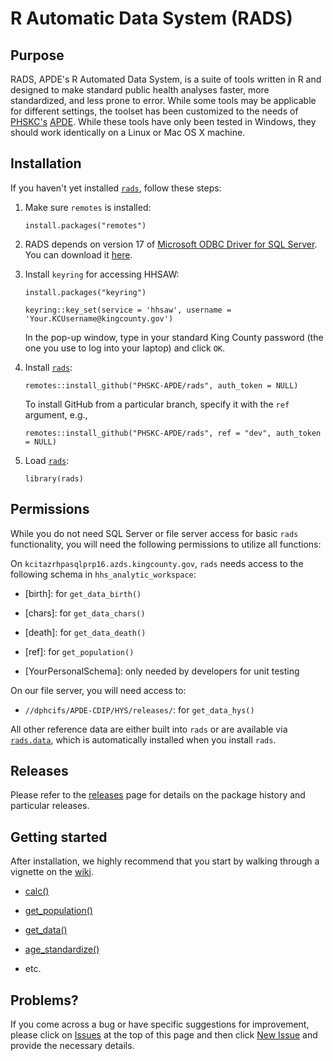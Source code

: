 # R Automatic Data System (RADS)

## Purpose
RADS, APDE's R Automated Data System, is a suite of tools written in R and designed to make standard public health analyses faster, more standardized, and less prone to error. While some tools may be applicable for different settings, the toolset has been customized to the needs of [PHSKC's](https://www.kingcounty.gov/depts/health.aspx) [APDE](https://www.kingcounty.gov/depts/health/data). While these tools have only been tested in Windows, they should work identically on a Linux or Mac OS X machine.

## Installation
If you haven't yet installed [`rads`](https://github.com/PHSKC-APDE/rads), follow these steps:

1.  Make sure `remotes` is installed:

    ```
    install.packages("remotes")
    ```

2.  RADS depends on version 17 of [Microsoft ODBC Driver for SQL Server](https://docs.microsoft.com/en-us/sql/connect/odbc/download-odbc-driver-for-sql-server?view=sql-server-ver15). You can download it [here](https://go.microsoft.com/fwlink/?linkid=2187214).

3.  Install `keyring` for accessing HHSAW:

    ```
    install.packages("keyring")
    ```
    
    ```
    keyring::key_set(service = 'hhsaw', username = 'Your.KCUsername@kingcounty.gov')
    ```
    
    In the pop-up window, type in your standard King County password (the one you use to log into your laptop) and click `OK`.

4.  Install [`rads`](https://github.com/PHSKC-APDE/rads):

    ```
    remotes::install_github("PHSKC-APDE/rads", auth_token = NULL)
    ```
    
    To install GitHub from a particular branch, specify it with the `ref` argument, e.g.,
    
    ```
    remotes::install_github("PHSKC-APDE/rads", ref = "dev", auth_token = NULL)
    ```

5.  Load [`rads`](https://github.com/PHSKC-APDE/rads):
    
    ```
    library(rads)
    ```

## Permissions
While you do not need SQL Server or file server access for basic `rads` functionality, you will need the following permissions to utilize all functions:

On `kcitazrhpasqlprp16.azds.kingcounty.gov`, `rads` needs access to the following schema in `hhs_analytic_workspace`:

- [birth]: for `get_data_birth()`

- [chars]: for `get_data_chars()`

- [death]: for `get_data_death()`

- [ref]: for `get_population()`

- [YourPersonalSchema]: only needed by developers for unit testing

On our file server, you will need access to:

- `//dphcifs/APDE-CDIP/HYS/releases/`: for `get_data_hys()`

All other reference data are either built into `rads` or are available via [`rads.data`](https://github.com/PHSKC-APDE/rads.data), which is automatically installed when you install `rads`.

## Releases
Please refer to the [releases](https://github.com/PHSKC-APDE/rads/releases) page for details on the package history and particular releases.

## Getting started
After installation, we highly recommend that you start by walking through a vignette on the [wiki](https://github.com/PHSKC-APDE/rads/wiki).

- [calc()](https://github.com/PHSKC-APDE/rads/wiki/calc)

- [get_population()](https://github.com/PHSKC-APDE/rads/wiki/get_population)

- [get_data()](https://github.com/PHSKC-APDE/rads/wiki/get_data)

- [age_standardize()](https://github.com/PHSKC-APDE/rads/wiki/age_standardize)

- etc. 

## Problems?
If you come across a bug or have specific suggestions for improvement, please click on [Issues](https://github.com/PHSKC-APDE/rads/issues) at the top of this page and then click [New Issue](https://github.com/PHSKC-APDE/rads/issues/new/choose) and provide the necessary details.
